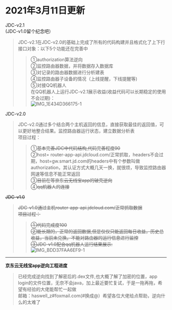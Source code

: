 2021年3月11日更新
=

JDC-v2.1<br>
(JDC-v1.0留个纪念吧）<br>
>JDC-v2.1在JDC-v2.0的基础上完成了所有的代码构建并且格式化了上下行接口对象：以下5个功能还在完善中<br>
>>①authorization算法逆向<br>
>>②监控路由器数据，并将数据存入数据库<br>
>>③对记录的路由器数据进行分析建表<br>
>>④监控路由器子设备的情况（上线提醒，下线提醒等)<br>
>>⑤对接QQ机器人<br>
>>在QQ机器人上运行JDC-v2.1展示收益(收益代码可以长期稳定的使用不会过期)：<br>
>>![IMG_1E434D366175-1](https://user-images.githubusercontent.com/61647893/110804034-c379cf00-82ba-11eb-8e8f-6edc170469c2.jpeg)



JDC-v2.0
>JDC-v2.0通过多个结合两个主机返回的信息，直接获取最佳的返回值，可以更好地整合结果。监控路由器运行状态，建立数据分析表<br>
>项目过程：<br>
>>①~~基本完善JDC中代码结构,代码完善程度90~~<br>
>>②host= router-app-api.jdcloud.com/正常抓取，headers不会过期，host=gw.smart.jd.com的headers中有个参数叫做authorization，其认证方式大概几天一换，就很烦，导致监控路由器网速等信息不能正常返回<br>
>>③~~目前在等京东云无线宝app的破壳逆向~~<br>
>>④~~qq机器人的连接~~

~~JDC-v1.0~~
>~~JDC-v1.0通过主机router-app-api.jdcloud.com/正常抓取数据~~<br>
>~~项目过程：~~<br>
>>~~①代码完成度100~~<br>
>>~~②能长期的，正常的返回数据,但是仅仅只能返回每日收益，历史总收益，当前未兑换。不能对路由器的运行信息进行监控~~<br>
>>~~③JDC-v1.0配合qq机器人运行结果展示:~~<br>
>>![IMG_BDD37FAA6EF9-1](https://user-images.githubusercontent.com/61647893/110797655-44819800-82b4-11eb-9770-5f57c664c16c.jpeg)
***
**京东云无线宝app逆向工程进度**
>已经完成逆向找到了解密后的.dex文件,也大概了解了加密的位置，app login的文件位置，无奈不会java，加上最近要忙复试，于是一拖再拖，希望有经验的大佬能帮忙一起做<br>邮箱：haswell_z#foxmail.com(#换成@）希望各位大佬给点帮助，逆向什么的太难了
